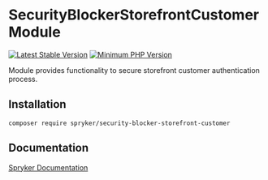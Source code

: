 # SecurityBlockerStorefrontCustomer Module
[![Latest Stable Version](https://poser.pugx.org/spryker/security-blocker-storefront-customer/v/stable.svg)](https://packagist.org/packages/spryker/security-blocker-storefront-customer)
[![Minimum PHP Version](https://img.shields.io/badge/php-%3E%3D%208.0-8892BF.svg)](https://php.net/)

Module provides functionality to secure storefront customer authentication process.

## Installation

```
composer require spryker/security-blocker-storefront-customer
```

## Documentation

[Spryker Documentation](https://docs.spryker.com)

